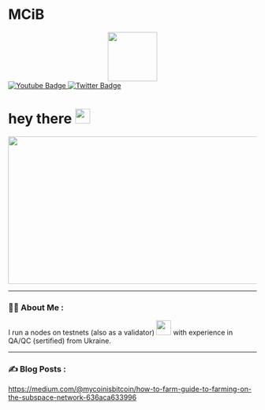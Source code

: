# MCiB

<div id="header" align="center">
  <img src="https://media.giphy.com/media/M9gbBd9nbDrOTu1Mqx/giphy.gif" width="100"/>
</div>

<div id="badges">
  </a>
  <a href="https://www.youtube.com/channel/UC1nBGsIHwZ2abc3zOKyKyOA/featured">
    <img src="https://img.shields.io/badge/YouTube-red?style=for-the-badge&logo=youtube&logoColor=white" alt="Youtube Badge"/>
  </a>
  <a href="https://twitter.com/KirillKilin">
    <img src="https://img.shields.io/badge/Twitter-blue?style=for-the-badge&logo=twitter&logoColor=white" alt="Twitter Badge"/>
  </a>
</div>


<img src="https://komarev.com/ghpvc/?username=KyryloKilin&style=flat-square&color=blue" alt=""/>

<h1>
  hey there
  <img src="https://media.giphy.com/media/hvRJCLFzcasrR4ia7z/giphy.gif" width="30px"/>
</h1>

<div align="center">
  <img src="https://media.giphy.com/media/dWesBcTLavkZuG35MI/giphy.gif" width="600" height="300"/>
</div>

---
### :man_technologist: About Me :
I run a nodes on testnets (also as a validator) <img src="https://media.giphy.com/media/WUlplcMpOCEmTGBtBW/giphy.gif" width="30"> with experience in QA/QC (sertified) from Ukraine.

---

### :writing_hand: Blog Posts :
https://medium.com/@mycoinisbitcoin/how-to-farm-guide-to-farming-on-the-subspace-network-636aca633996



